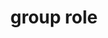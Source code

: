 ---
{
  "title": "group role",
  "description": "A set of user interface objects which are not intended to be included in a page summary or table of contents by assistive technologies.",
  "category": "aria",
  "keywords": [
    "group role"
  ],
  "last_test_date": "2019-01-06",
  "test_results_url": "https://a11ysupport.io/tech/aria/group_role",
  "test_url": "https://a11ysupport.io/tech/aria/group_role",
  "notes_by_num": {
    "1": "APG 1.1 Checkbox Example (Two State): Pressing the TAB or SHIFT+TAB keys to focus the first (or last) checkbox in the group caused the group label to be announced, but not the group role.",
    "2": "Didn't convey the name if named",
    "3": "Didn't convey its role",
    "4": "Didn't convey the boundaries of the group"
  },
  "stats": {
    "dragon_win": {
      "chrome": {
        "76-78": "y"
      }
    },
    "jaws": {
      "chrome": {
        "74-78": "a #1"
      },
      "ie": {
        "11-11.134": "a #1"
      },
      "firefox": {
        "66-70": "a #1"
      }
    },
    "narrator": {
      "edge": {
        "44-44.17763.1.0": "a"
      }
    },
    "nvda": {
      "chrome": {
        "74-78": "a"
      },
      "firefox": {
        "67-70": "a"
      }
    },
    "va_and": {
      "and_chr": {
        "77-78": "y"
      }
    },
    "vc_macos": {
      "safari": {
        "13.0.2-13.0.4": "y"
      }
    },
    "vo_ios": {
      "ios_saf": {
        "12.3-13.3": "a #2 #3 #4"
      }
    },
    "vo_macos": {
      "safari": {
        "12.1.1-13.0.4": "y"
      }
    },
    "talkback": {
      "and_chr": {
        "75-78": "a #2 #3 #4"
      }
    },
    "orca": {
      "firefox": {
        "69-70": "y"
      }
    },
    "vc_ios": {
      "ios_saf": {
        "13.0-13.3": "y"
      }
    },
    "wsr": {
      "edge": {
        "44": "y"
      },
      "chrome": {
        "77-78": "y"
      }
    }
  },
  "links": {
    "ARIA spec for group": "https://www.w3.org/TR/wai-aria-1.1/#group"
  }
}
---